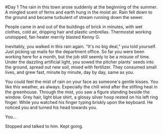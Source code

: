 #Day 1
The rain in this town arose suddenly at the beginning of the summer. A mingled scent of ferns and earth hung in the moist air. Rain fell down to the ground and became turbulent of stream running down the sewer.

People came in and out of the buildings of brick in minutes, with wet clothes, cold air, dripping hair and plastic umbrellas. Thermostat working unstopped, fan heater merrily blasted Kenny G.

Inevitably, you walked in this rain again. "It's no big deal," you told yourself. Just picking up mails for the department office. So far you were been working here for a month, but the job still seemly to be a misuse of time. Under the dazzling artificial light, you sowed the pitcher plants' seeds into the ground, spread out new soil, mixed with fertilizer. They consumed small lives, and grew fast, minute by minute, day by day, same as you.

You could feel the mist of rain on your face as someone's gentle kisses. You like this weather, as always. Expecially the chill wind after the stifling heat in the greenhouse. Through the mist, you saw a figure standing beside the window. Grey hair, light blue shirt, a glossy silver hoop rested on his left ring finger. While you watched his finger typing briskly upon the keyboard. He noticed you and turned his head towards you.

You...

Stopped and talked to him.
Kept going.

